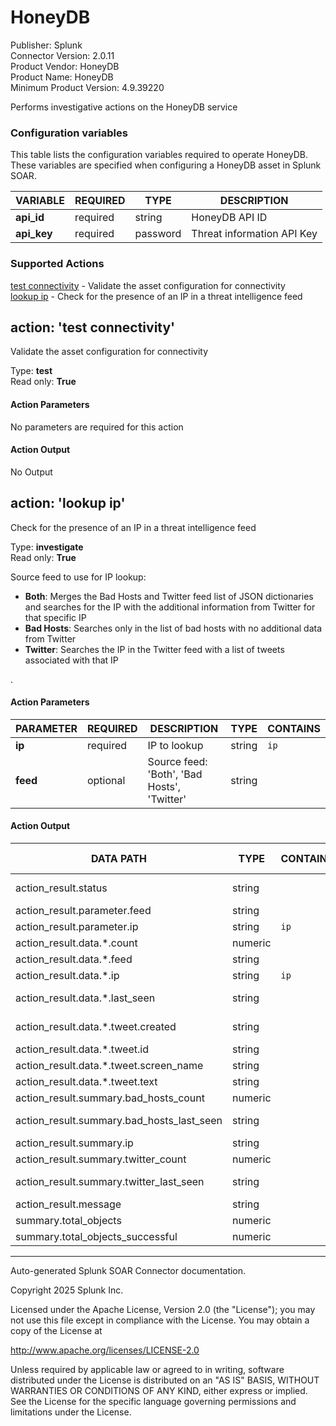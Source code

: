 # HoneyDB

Publisher: Splunk \
Connector Version: 2.0.11 \
Product Vendor: HoneyDB \
Product Name: HoneyDB \
Minimum Product Version: 4.9.39220

Performs investigative actions on the HoneyDB service

### Configuration variables

This table lists the configuration variables required to operate HoneyDB. These variables are specified when configuring a HoneyDB asset in Splunk SOAR.

VARIABLE | REQUIRED | TYPE | DESCRIPTION
-------- | -------- | ---- | -----------
**api_id** | required | string | HoneyDB API ID |
**api_key** | required | password | Threat information API Key |

### Supported Actions

[test connectivity](#action-test-connectivity) - Validate the asset configuration for connectivity \
[lookup ip](#action-lookup-ip) - Check for the presence of an IP in a threat intelligence feed

## action: 'test connectivity'

Validate the asset configuration for connectivity

Type: **test** \
Read only: **True**

#### Action Parameters

No parameters are required for this action

#### Action Output

No Output

## action: 'lookup ip'

Check for the presence of an IP in a threat intelligence feed

Type: **investigate** \
Read only: **True**

Source feed to use for IP lookup:<ul><li><b>Both</b>: Merges the Bad Hosts and Twitter feed list of JSON dictionaries and searches for the IP with the additional information from Twitter for that specific IP</li><li><b>Bad Hosts</b>: Searches only in the list of bad hosts with no additional data from Twitter</li><li><b>Twitter</b>: Searches the IP in the Twitter feed with a list of tweets associated with that IP</li></ul>.

#### Action Parameters

PARAMETER | REQUIRED | DESCRIPTION | TYPE | CONTAINS
--------- | -------- | ----------- | ---- | --------
**ip** | required | IP to lookup | string | `ip` |
**feed** | optional | Source feed: 'Both', 'Bad Hosts', 'Twitter' | string | |

#### Action Output

DATA PATH | TYPE | CONTAINS | EXAMPLE VALUES
--------- | ---- | -------- | --------------
action_result.status | string | | success failed |
action_result.parameter.feed | string | | Both |
action_result.parameter.ip | string | `ip` | 45.79.12.9 |
action_result.data.\*.count | numeric | | |
action_result.data.\*.feed | string | | |
action_result.data.\*.ip | string | `ip` | |
action_result.data.\*.last_seen | string | | 2017-07-27 |
action_result.data.\*.tweet.created | string | | 2017-07-27 |
action_result.data.\*.tweet.id | string | | |
action_result.data.\*.tweet.screen_name | string | | |
action_result.data.\*.tweet.text | string | | |
action_result.summary.bad_hosts_count | numeric | | 623 |
action_result.summary.bad_hosts_last_seen | string | | 2017-07-27 |
action_result.summary.ip | string | | 45.79.12.9 |
action_result.summary.twitter_count | numeric | | 712 |
action_result.summary.twitter_last_seen | string | | 2017-07-30 |
action_result.message | string | | |
summary.total_objects | numeric | | 1 |
summary.total_objects_successful | numeric | | 1 |

______________________________________________________________________

Auto-generated Splunk SOAR Connector documentation.

Copyright 2025 Splunk Inc.

Licensed under the Apache License, Version 2.0 (the "License");
you may not use this file except in compliance with the License.
You may obtain a copy of the License at

http://www.apache.org/licenses/LICENSE-2.0

Unless required by applicable law or agreed to in writing,
software distributed under the License is distributed on an "AS IS" BASIS,
WITHOUT WARRANTIES OR CONDITIONS OF ANY KIND, either express or implied.
See the License for the specific language governing permissions and limitations under the License.
